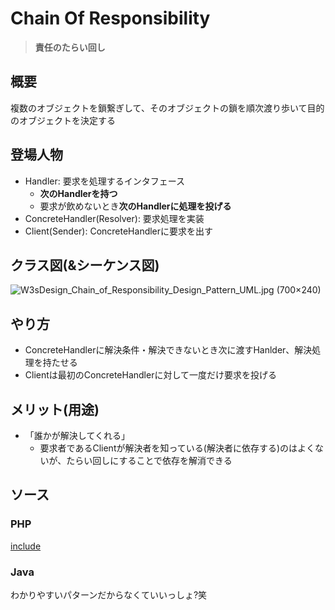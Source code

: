 # Chain Of Responsibility

> **責任のたらい回し**

## 概要

複数のオブジェクトを鎖繋ぎして、そのオブジェクトの鎖を順次渡り歩いて目的のオブジェクトを決定する

## 登場人物

- Handler: 要求を処理するインタフェース
  - **次のHandlerを持つ**
  - 要求が飲めないとき**次のHandlerに処理を投げる**
- ConcreteHandler(Resolver): 要求処理を実装
- Client(Sender): ConcreteHandlerに要求を出す

## クラス図(&シーケンス図)

![W3sDesign\_Chain\_of\_Responsibility\_Design\_Pattern\_UML\.jpg \(700×240\)](https://upload.wikimedia.org/wikipedia/commons/6/6a/W3sDesign_Chain_of_Responsibility_Design_Pattern_UML.jpg)

## やり方

- ConcreteHandlerに解決条件・解決できないとき次に渡すHanlder、解決処理を持たせる
- Clientは最初のConcreteHandlerに対して一度だけ要求を投げる

## メリット(用途)

- 「誰かが解決してくれる」
  - 要求者であるClientが解決者を知っている(解決者に依存する)のはよくないが、たらい回しにすることで依存を解消できる

## ソース


### PHP

[include](../../patterns/COR/index.php)

### Java

わかりやすいパターンだからなくていいっしょ?笑
